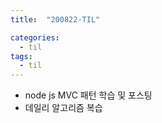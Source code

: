 ```yaml
---
title:  "200822-TIL"

categories:
  - til
tags:
  - til
---
```

- node js MVC 패턴 학습 및 포스팅
- 데일리 알고리즘 복습